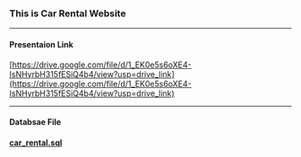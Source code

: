 <h3>This is Car Rental Website</h3>
<hr>
<h4>Presentaion Link</h4>

[https://drive.google.com/file/d/1_EK0e5s6oXE4-IsNHyrbH315fESiQ4b4/view?usp=drive_link](https://drive.google.com/file/d/1_EK0e5s6oXE4-IsNHyrbH315fESiQ4b4/view?usp=drive_link)
<hr>
<h4>Databsae File<h4>

[car_rental.sql](https://github.com/sehabkhanzehad/carRental/tree/main/sql_database)
